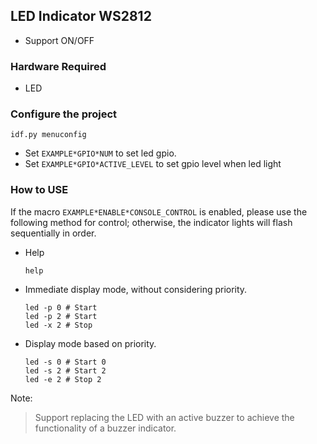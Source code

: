 ## LED Indicator WS2812

* Support ON/OFF

### Hardware Required

* LED

### Configure the project

```
idf.py menuconfig
```

* Set `EXAMPLE*GPIO*NUM` to set led gpio.
* Set `EXAMPLE*GPIO*ACTIVE_LEVEL` to set gpio level when led light

### How to USE

If the macro `EXAMPLE*ENABLE*CONSOLE_CONTROL` is enabled, please use the following method for control; otherwise, the indicator lights will flash sequentially in order.

* Help
    ```shell
    help
    ```

* Immediate display mode, without considering priority.
    ```shell
    led -p 0 # Start
    led -p 2 # Start
    led -x 2 # Stop
    ```

* Display mode based on priority.
    ```shell
    led -s 0 # Start 0
    led -s 2 # Start 2
    led -e 2 # Stop 2
    ```

Note:
> Support replacing the LED with an active buzzer to achieve the functionality of a buzzer indicator.